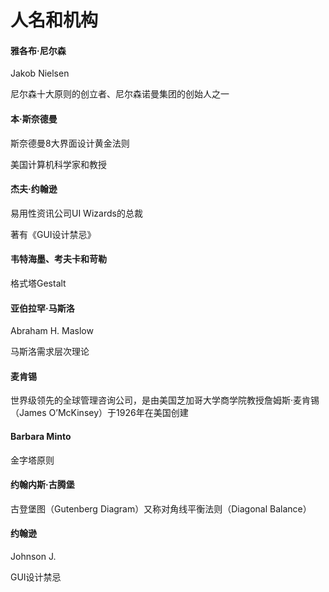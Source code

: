 # 人名和机构

#### 雅各布·尼尔森

Jakob Nielsen

尼尔森十大原则的创立者、尼尔森诺曼集团的创始人之一

#### 本·斯奈德曼

斯奈德曼8大界面设计黄金法则

美国计算机科学家和教授

#### 杰夫·约翰逊

易用性资讯公司UI Wizards的总裁

著有《GUI设计禁忌》

#### 韦特海墨、考夫卡和苛勒

格式塔Gestalt

#### 亚伯拉罕·马斯洛

Abraham H. Maslow

马斯洛需求层次理论

#### 麦肯锡

世界级领先的全球管理咨询公司，是由美国芝加哥大学商学院教授詹姆斯·麦肯锡（James O’McKinsey）于1926年在美国创建

#### Barbara Minto

金字塔原则

#### 约翰内斯·古腾堡

古登堡图（Gutenberg Diagram）又称对角线平衡法则（Diagonal Balance）

#### 约翰逊

Johnson J.

GUI设计禁忌
